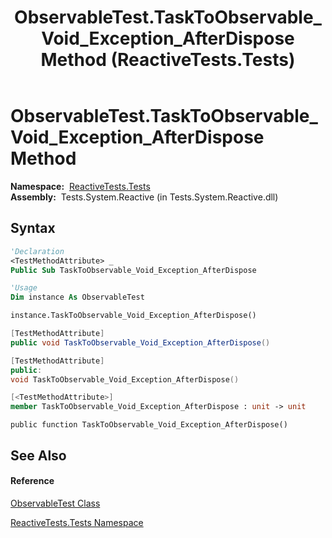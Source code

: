 ﻿---
title: ObservableTest.TaskToObservable_Void_Exception_AfterDispose Method  (ReactiveTests.Tests)
TOCTitle: TaskToObservable_Void_Exception_AfterDispose Method
ms:assetid: M:ReactiveTests.Tests.ObservableTest.TaskToObservable_Void_Exception_AfterDispose
ms:mtpsurl: https://msdn.microsoft.com/en-us/library/reactivetests.tests.observabletest.tasktoobservable_void_exception_afterdispose(v=VS.103)
ms:contentKeyID: 36619502
ms.date: 06/28/2011
mtps_version: v=VS.103
f1_keywords:
- ReactiveTests.Tests.ObservableTest.TaskToObservable_Void_Exception_AfterDispose
dev_langs:
- CSharp
- JScript
- VB
- FSharp
- c++
---

# ObservableTest.TaskToObservable\_Void\_Exception\_AfterDispose Method

**Namespace:**  [ReactiveTests.Tests](hh289046\(v=vs.103\).md)  
**Assembly:**  Tests.System.Reactive (in Tests.System.Reactive.dll)

## Syntax

``` vb
'Declaration
<TestMethodAttribute> _
Public Sub TaskToObservable_Void_Exception_AfterDispose
```

``` vb
'Usage
Dim instance As ObservableTest

instance.TaskToObservable_Void_Exception_AfterDispose()
```

``` csharp
[TestMethodAttribute]
public void TaskToObservable_Void_Exception_AfterDispose()
```

``` c++
[TestMethodAttribute]
public:
void TaskToObservable_Void_Exception_AfterDispose()
```

``` fsharp
[<TestMethodAttribute>]
member TaskToObservable_Void_Exception_AfterDispose : unit -> unit 
```

``` jscript
public function TaskToObservable_Void_Exception_AfterDispose()
```

## See Also

#### Reference

[ObservableTest Class](hh288687\(v=vs.103\).md)

[ReactiveTests.Tests Namespace](hh289046\(v=vs.103\).md)

